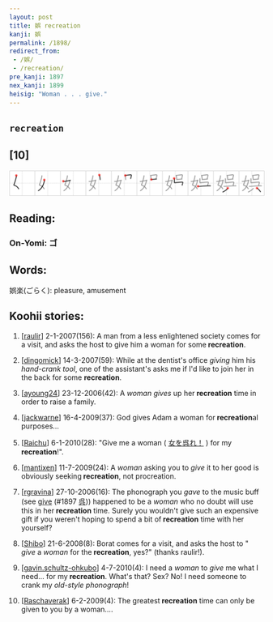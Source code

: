 ```yaml
---
layout: post
title: 娯 recreation
kanji: 娯
permalink: /1898/
redirect_from:
 - /娯/
 - /recreation/
pre_kanji: 1897
nex_kanji: 1899
heisig: "Woman . . . give."
---
```


## `recreation`

## [10]

<div class="stroke"><img src="../images/E5A8AF.png" /></div>

## Reading:

### On-Yomi: ゴ

## Words:

娯楽(ごらく): pleasure, amusement

## Koohii stories:

1) [<a href="http://kanji.koohii.com/profile/raulir">raulir</a>] 2-1-2007(156): A man from a less enlightened society comes for a visit, and asks the host to give him a woman for some<strong> recreation</strong>. 

2) [<a href="http://kanji.koohii.com/profile/dingomick">dingomick</a>] 14-3-2007(59): While at the dentist&#039;s office <em>giving</em> him his <em>hand-crank tool</em>, one of the assistant&#039;s asks me if I&#039;d like to join her in the back for some <strong>recreation</strong>. 

3) [<a href="http://kanji.koohii.com/profile/ayoung24">ayoung24</a>] 23-12-2006(42): A <em>woman</em> <em>gives</em> up her<strong> recreation</strong> time in order to raise a family. 

4) [<a href="http://kanji.koohii.com/profile/jackwarne">jackwarne</a>] 16-4-2009(37): God gives Adam a woman for<strong> recreation</strong>al purposes... 

5) [<a href="http://kanji.koohii.com/profile/Raichu">Raichu</a>] 6-1-2010(28): &quot;Give me a woman (  <a href="http://jisho.org/kanji/details/女を呉れ！">女を呉れ！</a>  ) for my<strong> recreation</strong>!&quot;. 

6) [<a href="http://kanji.koohii.com/profile/mantixen">mantixen</a>] 11-7-2009(24): A <em>woman</em> asking you to <em>give</em> it to her good is obviously seeking<strong> recreation</strong>, not procreation. 

7) [<a href="http://kanji.koohii.com/profile/rgravina">rgravina</a>] 27-10-2006(16): The phonograph you <em>gave</em> to the music buff (see <a href="../1897">give</a> <span class="index">(#1897 <a href="http://jisho.org/kanji/details/呉">呉</a>)</span>) happened to be a <em>woman</em> who no doubt will use this in her<strong> recreation</strong> time. Surely you wouldn&#039;t give such an expensive gift if you weren&#039;t hoping to spend a bit of<strong> recreation</strong> time with her yourself? 

8) [<a href="http://kanji.koohii.com/profile/Shibo">Shibo</a>] 21-6-2008(8): Borat comes for a visit, and asks the host to &quot;<em> give</em> a <em>woman</em> for the<strong> recreation</strong>, yes?&quot; (thanks raulir!). 

9) [<a href="http://kanji.koohii.com/profile/gavin.schultz-ohkubo">gavin.schultz-ohkubo</a>] 4-7-2010(4): I need a <em>woman</em> to <em>give</em> me what I need... for my<strong> recreation</strong>. What&#039;s that? Sex? No! I need someone to crank my <em>old-style phonograph</em>! 

10) [<a href="http://kanji.koohii.com/profile/Raschaverak">Raschaverak</a>] 6-2-2009(4): The greatest<strong> recreation</strong> time can only be given to you by a woman…. 
